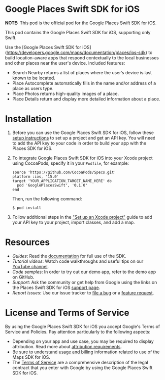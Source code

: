 # Google Places Swift SDK for iOS

**NOTE:** This pod is the official pod for the Google Places Swift SDK for iOS.

This pod contains the Google Places Swift SDK for iOS, supporting only Swift.

Use the [Google Places Swift SDK for iOS]
(https://developers.google.com/maps/documentation/places/ios-sdk) to build location-aware apps that respond contextually to the local businesses and other places near the user's device. Included features:

* Search Nearby returns a list of places where the user’s device is last known to be located.
* Place Autocomplete automatically fills in the name and/or address of a place as users type.
* Place Photos returns high-quality images of a place.
* Place Details return and display more detailed information about a place.

# Installation

1. Before you can use the Google Places Swift SDK for iOS, follow these [setup instructions](https://developers.google.com/maps/documentation/places/ios-sdk/cloud-setup) to set up a project and get an API key. You will need to add the API key to your code in order to build your app with the Places SDK for iOS.

1. To integrate Google Places Swift SDK for iOS into your Xcode project using CocoaPods,
specify it in your `Podfile`, for example:

    ```
    source 'https://github.com/CocoaPods/Specs.git'
    platform :ios, '15.0'
    target 'YOUR_APPLICATION_TARGET_NAME_HERE' do
      pod 'GooglePlacesSwift', '0.1.0'
    end
    ```

    Then, run the following command:

    ```
    $ pod install
    ```

1. Follow additional steps in the ["Set up an Xcode project"](https://developers.google.com/maps/documentation/places/ios-sdk/config) guide to add your API key to your project, import classes, and add a map.

# Resources

*   *Guides*: Read the [documentation](https://developers.google.com/maps/documentation/places/ios-sdk) for full use of the SDK.
*   *Tutorial videos*: Watch code walkthroughs and useful tips on our [YouTube channel](https://www.youtube.com/playlist?list=PL2rFahu9sLJ3Rob1Vb5O4qX4U8-0FeXqJ).
*   *Code samples*: In order to try out our demo app, refer to the demo app on GitHub.
*   *Support*: Ask the community or get help from Google using the links on the Places Swift SDK for iOS [support page](https://developers.google.com/maps/documentation/places/ios-sdk/support).
*   *Report issues*: Use our issue tracker to [file a bug](https://issuetracker.google.com/issues/new?component=188842&template=788908)
    or a [feature request](https://issuetracker.google.com/issues/new?component=188842&template=788212).

# License and Terms of Service

By using the Google Places Swift SDK for iOS you accept Google's Terms of Service and
Policies. Pay attention particularly to the following aspects:

*   Depending on your app and use case, you may be required to display
    attribution. Read more about [attribution requirements](https://developers.google.com/maps/documentation/places/ios-sdk/attributions).
*   Be sure to understand [usage and billing](https://developers.google.com/maps/documentation/places/ios-sdk/usage-and-billing) information related to use of the Maps SDK for iOS.
*   The [Terms of Service](https://developers.google.com/maps/terms) are a
    comprehensive description of the legal contract that you enter with Google
    by using the Google Places Swift SDK for iOS.
